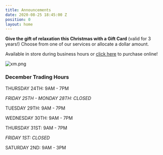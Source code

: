 ```yaml
---
title: Announcements
date: 2020-08-25 18:45:00 Z
position: 0
layout: home
---
```


**Give the gift of relaxation this Christmas with a Gift Card** (valid for 3 years!) Choose from one of our services or allocate a dollar amount.

Available in store during business hours or [click here](https://bit.ly/3ktuXda) to purchase online!

![xm.png](/uploads/xm.png)

### December Trading Hours
THURSDAY 24TH: 9AM - 7PM

*FRIDAY 25TH - MONDAY 28TH: CLOSED*

TUESDAY 29TH: 9AM - 7PM

WEDNESDAY 30TH: 9AM - 7PM

THURSDAY 31ST: 9AM - 7PM

*FRIDAY 1ST: CLOSED*

SATURDAY 2ND: 9AM - 3PM
